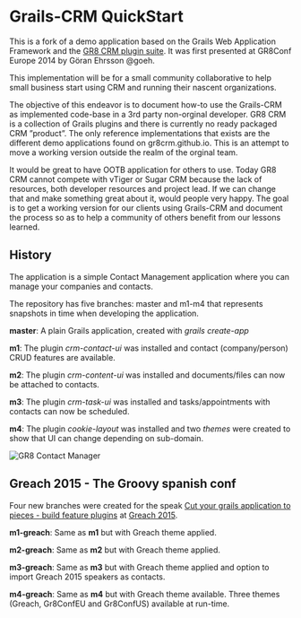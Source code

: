 # Grails-CRM QuickStart

This is a fork of a demo application based on the Grails Web Application Framework and the [GR8 CRM plugin suite](http://gr8crm.github.io/).
It was first presented at GR8Conf Europe 2014 by Göran Ehrsson @goeh.

This implementation will be for a small community collaborative to help small business start using CRM and running their nascent organizations. 

The objective of this endeavor is to document how-to use the Grails-CRM as implemented code-base in a 3rd party non-orginal developer. GR8 CRM is a collection of Grails plugins and there is currently no ready packaged CRM ”product”. The only reference implementations that exists are the different demo applications found on gr8crm.github.io.  This is an attempt to move a working version outside the realm of the orginal team. 
 
It would be great to have OOTB application for others to use. Today GR8 CRM cannot compete with vTiger or Sugar CRM because the lack of resources, both developer resources and project lead. If we can change that and make something great about it, would people very happy.
The goal is to get a working version for our clients using Grails-CRM and document the process so as to help a community of others benefit from our lessons learned. 

## History
The application is a simple Contact Management application where you can manage your companies and contacts.

The repository has five branches: master and m1-m4 that represents snapshots in time when developing the application.

**master**: A plain Grails application, created with *grails create-app*

**m1**: The plugin *crm-contact-ui* was installed and contact (company/person) CRUD features are available.

**m2**: The plugin *crm-content-ui* was installed and documents/files can now be attached to contacts.

**m3**: The plugin *crm-task-ui* was installed and tasks/appointments with contacts can now be scheduled.

**m4**: The plugin *cookie-layout* was installed and two *themes* were created to show that UI can change depending on sub-domain.

![GR8 Contact Manager](src/docs/images/crm-contact-show.png)

## Greach 2015 - The Groovy spanish conf

Four new branches were created for the speak
[Cut your grails application to pieces - build feature plugins](http://greachconf.com/speakers/goran-ehrsson-cut-your-grails-application-to-pieces-build-feature-plugins/)
at [Greach 2015](http://greachconf.com).

**m1-greach**: Same as **m1** but with Greach theme applied.

**m2-greach**: Same as **m2** but with Greach theme applied.

**m3-greach**: Same as **m3** but with Greach theme applied and option to import Greach 2015 speakers as contacts.

**m4-greach**: Same as **m4** but with Greach theme available. Three themes (Greach, Gr8ConfEU and Gr8ConfUS) available at run-time.
